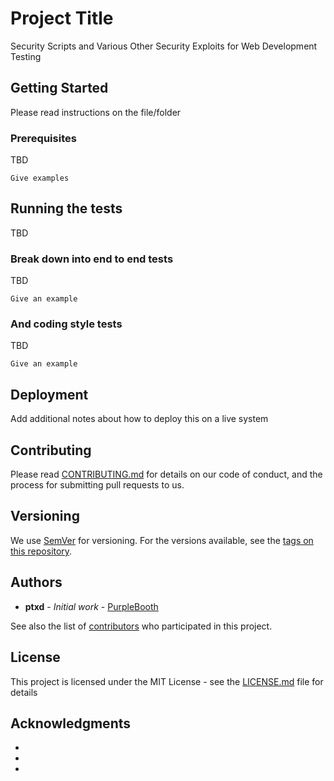 # Project Title

Security Scripts and Various Other Security Exploits for Web Development Testing 

## Getting Started

Please read instructions on the file/folder

### Prerequisites

TBD

```
Give examples
```

## Running the tests

TBD

### Break down into end to end tests

TBD

```
Give an example
```

### And coding style tests

TBD

```
Give an example
```

## Deployment

Add additional notes about how to deploy this on a live system

## Contributing

Please read [CONTRIBUTING.md](https://github.com/ptxd/web-security) for details on our code of conduct, and the process for submitting pull requests to us.

## Versioning

We use [SemVer](http://semver.org/) for versioning. For the versions available, see the [tags on this repository](https://github.com/your/project/tags). 

## Authors

* **ptxd** - *Initial work* - [PurpleBooth](https://github.com/ptxd)

See also the list of [contributors](https://github.com/your/project/contributors) who participated in this project.

## License

This project is licensed under the MIT License - see the [LICENSE.md](LICENSE.md) file for details

## Acknowledgments

* 
* 
* 

